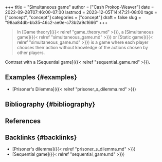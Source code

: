 +++
title = "Simultaneous game"
author = ["Cash Prokop-Weaver"]
date = 2022-09-28T07:46:00-07:00
lastmod = 2023-12-05T14:47:21-08:00
tags = ["concept", "concept"]
categories = ["concept"]
draft = false
slug = "98aa84db-bb35-46c2-ae0e-c73b2a9c1666"
+++

> In [Game theory]({{< relref "game_theory.md" >}}), a [Simultaneous game]({{< relref "simultaneous_game.md" >}}) or [Static game]({{< relref "simultaneous_game.md" >}}) is a game where each player chooses their action without knowledge of the actions chosen by other players.

Contrast with a [Sequential game]({{< relref "sequential_game.md" >}}).


## Examples {#examples}

-   [Prisoner's Dilemma]({{< relref "prisoner_s_dilemma.md" >}})


## Bibliography {#bibliography}

## References

<style>.csl-entry{text-indent: -1.5em; margin-left: 1.5em;}</style><div class="csl-bib-body">
</div>


## Backlinks {#backlinks}

-   [Prisoner's dilemma]({{< relref "prisoner_s_dilemma.md" >}})
-   [Sequential game]({{< relref "sequential_game.md" >}})
